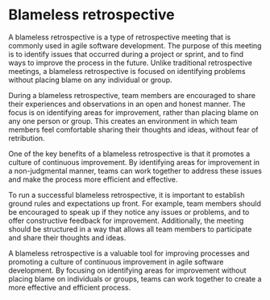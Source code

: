 # Blameless retrospective

A blameless retrospective is a type of retrospective meeting that is commonly used in agile software development. The purpose of this meeting is to identify issues that occurred during a project or sprint, and to find ways to improve the process in the future. Unlike traditional retrospective meetings, a blameless retrospective is focused on identifying problems without placing blame on any individual or group.

During a blameless retrospective, team members are encouraged to share their experiences and observations in an open and honest manner. The focus is on identifying areas for improvement, rather than placing blame on any one person or group. This creates an environment in which team members feel comfortable sharing their thoughts and ideas, without fear of retribution.

One of the key benefits of a blameless retrospective is that it promotes a culture of continuous improvement. By identifying areas for improvement in a non-judgmental manner, teams can work together to address these issues and make the process more efficient and effective.

To run a successful blameless retrospective, it is important to establish ground rules and expectations up front. For example, team members should be encouraged to speak up if they notice any issues or problems, and to offer constructive feedback for improvement. Additionally, the meeting should be structured in a way that allows all team members to participate and share their thoughts and ideas.

A blameless retrospective is a valuable tool for improving processes and promoting a culture of continuous improvement in agile software development. By focusing on identifying areas for improvement without placing blame on individuals or groups, teams can work together to create a more effective and efficient process.
